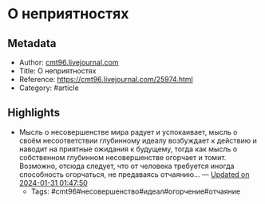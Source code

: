 # О неприятностях

## Metadata
- Author: [cmt96.livejournal.com]()
- Title: О неприятностях
- Reference: https://cmt96.livejournal.com/25974.html
- Category: #article

## Highlights
- Мысль о несовершенстве мира радует и успокаивает, мысль о своём несоответствии глубинному идеалу возбуждает к действию и наводит на приятные ожидания к будущему, тогда как мысль о собственном глубинном несовершенстве огорчает и томит. Возможно, отсюда следует, что от человека требуется иногда способность огорчаться, не предаваясь отчаянию… — [Updated on 2024-01-31 01:47:50](https://hyp.is/mO_kTr_BEe6_HN_2flqyMQ/cmt96.livejournal.com/25974.html)
   - Tags: #cmt96#несовершенство#идеал#огорчение#отчаяние
